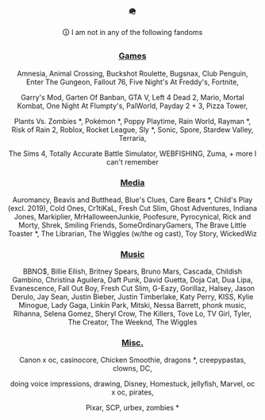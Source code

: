 <div align="center">

### 🪖

🛈 I am not in any of the following fandoms

### <ins>Games</ins>

Amnesia, Animal Crossing, Buckshot Roulette, Bugsnax, Club Penguin, Enter The Gungeon, Fallout 76, Five Night's At Freddy's, Fortnite,

Garry's Mod, Garten Of Banban, GTA V, Left 4 Dead 2, Mario, Mortal Kombat, One Night At Flumpty's, PalWorld, Payday 2 + 3, Pizza Tower,

Plants Vs. Zombies *, Pokémon *, Poppy Playtime, Rain World, Rayman *, Risk of Rain 2, Roblox, Rocket League, Sly *, Sonic, Spore, Stardew Valley, Terraria, 

The Sims 4, Totally Accurate Battle Simulator, WEBFISHING, Zuma, + more I can't remember

### <ins>Media</ins>

Auromancy, Beavis and Butthead, Blue's Clues, Care Bears *, Child's Play (excl. 2019), Cold Ones, Cr1tiKaL, Fresh Cut Slim, Ghost Adventures, Indiana Jones, Markiplier,
MrHalloweenJunkie, Poofesure, Pyrocynical, Rick and Morty, Shrek, Smiling Friends, SomeOrdinaryGamers, The Brave Little Toaster *, The Librarian, The Wiggles (w/the og cast), 
Toy Story, WickedWiz

### <ins>Music</ins>

BBNO$, Billie Eilish, Britney Spears, Bruno Mars, Cascada, Childish Gambino, Christina Aguilera, Daft Punk, David Guetta, Doja Cat, 
Dua Lipa, Evanescence, Fall Out Boy, Fresh Cut Slim, G-Eazy, Gorillaz, Halsey, Jason Derulo, Jay Sean, Justin Bieber, 
Justin Timberlake, Katy Perry, KISS, Kylie Minogue, Lady Gaga, Linkin Park, Mitski, Nessa Barrett, phonk music, Rihanna, 
Selena Gomez, Sheryl Crow, The Killers, Tove Lo, TV Girl, Tyler, The Creator, The Weeknd, The Wiggles

### <ins>Misc.</ins>

Canon x oc, casinocore, Chicken Smoothie, dragons *, creepypastas, clowns, DC,

doing voice impressions, drawing, Disney, Homestuck, jellyfish, Marvel, oc x oc, pirates,

Pixar, SCP, urbex, zombies *
